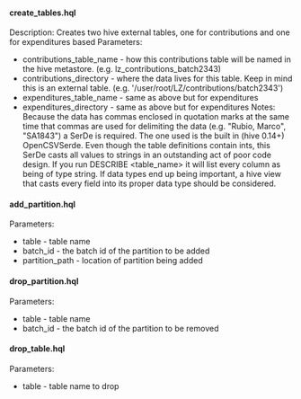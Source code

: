 #### create_tables.hql
Description: Creates two hive external tables, one for contributions and one for expenditures based
Parameters:
* contributions_table_name - how this contributions table will be named in the hive metastore. (e.g. lz_contributions_batch2343)
* contributions_directory - where the data lives for this table. Keep in mind this is an external table. (e.g. '/user/root/LZ/contributions/batch2343')
* expenditures_table_name - same as above but for expenditures
* expenditures_directory - same as above but for expenditures
Notes: Because the data has commas enclosed in quotation marks at the same time that commas are used for delimiting the data (e.g. "Rubio, Marco", "SA1843")
a SerDe is required. The one used is the built in (hive 0.14+) OpenCSVSerde. Even though the table definitions contain ints, this SerDe casts all values
to strings in an outstanding act of poor code design. If you run DESCRIBE <table_name> it will list every column as being of type string. If data types
end up being important, a hive view that casts every field into its proper data type should be considered.

#### add_partition.hql
Parameters:
* table - table name
* batch_id - the batch id of the partition to be added 
* partition_path - location of partition being added

#### drop_partition.hql
Parameters:
* table - table name
* batch_id - the batch id of the partition to be removed

#### drop_table.hql
Parameters:
* table - table name to drop

